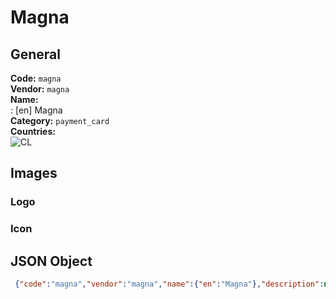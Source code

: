 # Magna 
## General 
**Code:** `magna`  
**Vendor:** `magna`  
**Name:**  
:	[en] Magna  
**Category:** `payment_card`  
**Countries:**  
![CL](https://cdnjs.cloudflare.com/ajax/libs/flag-icon-css/3.3.0/flags/4x3/CL.svg#w24)  
 
## Images 
### Logo 
### Icon 
## JSON Object 
```json
 {"code":"magna","vendor":"magna","name":{"en":"Magna"},"description":null,"countries":["CL"],"category":"payment_card"}```  
